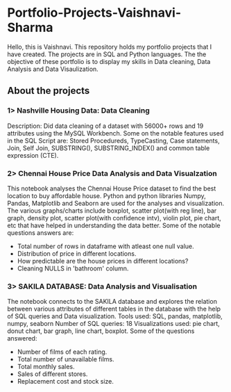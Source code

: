 # Portfolio-Projects-Vaishnavi-Sharma
Hello, this is Vaishnavi. This repository holds my portfolio projects that I have created. 
The projects are in SQL and Python languages. 
The the objective of these portfolio is to display my skills in Data cleaning, Data Analysis and Data Visaulization.

About the projects
---------------------
### 1> Nashville Housing Data: Data Cleaning ###
Description: Did data cleaning of a dataset with 56000+ rows and 19 attributes using the MySQL Workbench. 
Some on the notable features used in the SQL Script are: Stored Procedureds, TypeCasting, Case statements, Join, Self Join, SUBSTRING(), SUBSTRING_INDEX() and common table expression (CTE).

### 2> Chennai House Price Data Analysis and Data Visualzation ###
This notebook analyses the Chennai House Price dataset to find the best location to buy affordable house. Python and python libraries Numpy, Pandas, Matplotlib and Seaborn are used for the analyses and visualization. The various graphs/charts include boxplot, scatter plot(with reg line), bar graph, density plot, scatter plot(with confidence intv), violin plot, pie chart, etc that have helped in understanding the data better. 
Some of the notable questions answers are: 
* Total number of rows in dataframe with atleast one null value.
* Distribution of price in different locations.
* How predictable are the house prices in different locations?
* Cleaning NULLS in 'bathroom' column.

### 3> SAKILA DATABASE: Data Analysis and Visualisation ###
The notebook connects to the SAKILA database and explores the relation between various attributes of different tables in the database with the help of SQL queries and Data visualization.
Tools used: SQL, pandas, matplotlib, numpy, seaborn
Number of SQL queries: 18
Visualizations used: pie chart, donut chart, bar graph, line chart, boxplot.
Some of the questions answered:
* Number of films of each rating.
* Total number of unavailable films.
* Total monthly sales.
* Sales of different stores.
* Replacement cost and stock size.
